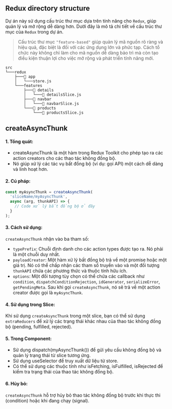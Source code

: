## Redux directory structure

Dự án này sử dụng cấu trúc thư mục dựa trên tính năng cho `Redux`, giúp quản lý và mở rộng dễ dàng hơn. Dưới đây là mô tả chi tiết về cấu trúc thư mục của `Redux` trong dự án.

> Cấu trúc thư mục `"feature-based"` giúp quản lý mã nguồn rõ ràng và hiệu quả, đặc biệt là đối với các ứng dụng lớn và phức tạp. Cách tổ chức này không chỉ làm cho mã nguồn dễ dàng bảo trì mà còn tạo điều kiện thuận lợi cho việc mở rộng và phát triển tính năng mới.


```plaintext
src
└───redux
    ├───📁 app
    │   └───store.js
    └───features
        ├───📁 details
        │   └───📄 detailsSlice.js
        ├───📁 navbar
        │   └───📄 navbarSlice.js
        └───📁 products
            └───📄 productsSlice.js

```
## createAsyncThunk

#### 1. Tổng quát:
- createAsyncThunk là một hàm trong Redux Toolkit cho phép tạo ra các action creators cho các thao tác không đồng bộ.
- Nó giúp xử lý các tác vụ bất đồng bộ (ví dụ: gọi API) một cách dễ dàng và linh hoạt hơn.

#### 2. Cú pháp:

```jsx
const myAsyncThunk = createAsyncThunk(
  'sliceName/myAsyncThunk',
  async (arg, thunkAPI) => {
    // Code xử lý bất đồng bộ ở đây
  }
);
```

#### 3. Cách sử dụng:

`createAsyncThunk` nhận vào ba tham số:
- `typePrefix`: Chuỗi định danh cho các action types được tạo ra. Nó phải là một chuỗi duy nhất.
- `payloadCreator`: Một hàm xử lý bất đồng bộ trả về một promise hoặc một giá trị. Nó có thể chấp nhận các tham số truyền vào và một đối tượng `thunkAPI` chứa các phương thức và thuộc tính hữu ích.
- `options`: Một đối tượng tùy chọn có thể chứa các callback như `condition`, `dispatchConditionRejection`, `idGenerator`, `serializeError`, `getPendingMeta`.
Sau khi gọi `createAsyncThunk`, nó sẽ trả về một action creator được gọi là `myAsyncThunk`.

#### 4. Sử dụng trong Slice:


Khi sử dụng `createAsyncThunk` trong một slice, bạn có thể sử dụng `extraReducers` để xử lý các trạng thái khác nhau của thao tác không đồng bộ (pending, fulfilled, rejected).

#### 5. Trong Component:

- Sử dụng dispatch(myAsyncThunk()) để gửi yêu cầu không đồng bộ và quản lý trạng thái từ slice tương ứng.
- Sử dụng useSelector để truy xuất dữ liệu từ store.
- Có thể sử dụng các thuộc tính như isFetching, isFulfilled, isRejected để kiểm tra trạng thái của thao tác không đồng bộ.

#### 6. Hủy bỏ:

`createAsyncThunk` hỗ trợ hủy bỏ thao tác không đồng bộ trước khi thực thi (condition) hoặc khi đang chạy (signal).
